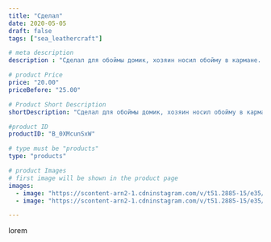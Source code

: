 ```yaml
---
title: "Сделал"
date: 2020-05-05
draft: false
tags: ["sea_leathercraft"]

# meta description
description : "Сделал для обоймы домик, хозяин носил обойму в кармане. Так будет намного удобнее."

# product Price
price: "20.00"
priceBefore: "25.00"

# Product Short Description
shortDescription: "Сделал для обоймы домик, хозяин носил обойму в кармане. Так будет намного удобнее."

#product ID
productID: "B_0XMcunSxW"

# type must be "products"
type: "products"

# product Images
# first image will be shown in the product page
images:
  - image: "https://scontent-arn2-1.cdninstagram.com/v/t51.2885-15/e35/p1080x1080/95685931_194263024876343_1628656463425829768_n.jpg?_nc_ht=scontent-arn2-1.cdninstagram.com&_nc_cat=111&_nc_ohc=627rcJU37IEAX-uQdyM&tp=1&oh=ca65589f07af6347da308b0eea75265e&oe=605A348C&ig_cache_key=MjMwMjU2NzMxODI5MDI4NTMyMQ%3D%3D.2"
  - image: "https://scontent-arn2-1.cdninstagram.com/v/t51.2885-15/e35/p1080x1080/95441102_220528445913160_6639189968304361707_n.jpg?_nc_ht=scontent-arn2-1.cdninstagram.com&_nc_cat=104&_nc_ohc=9XkGSIC2tqcAX-bJD93&tp=1&oh=1740222c9693b9d944997dc331d64665&oe=605A2A7C&ig_cache_key=MjMwMjU2NzMxODI4MTkxNTAxNw%3D%3D.2"

---
```

lorem
